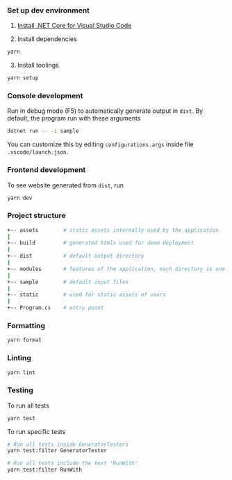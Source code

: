 ### Set up dev environment

1. [Install .NET Core for Visual Studio Code](https://code.visualstudio.com/docs/languages/dotnet)

2. Install dependencies

```bash
yarn
```

3. Install toolings

```bash
yarn setup
```

### Console development

Run in debug mode (F5) to automatically generate output in `dist`. By default, the program run with these arguments

```bash
dotnet run -- -i sample
```

You can customize this by editing `configurations.args` inside file `.vscode/launch.json`.

### Frontend development

To see website generated from `dist`, run

```bash
yarn dev
```

### Project structure

```bash
+-- assets        # static assets internally used by the application
|
+-- build         # generated htmls used for demo deployment
|
+-- dist          # default output directory
|
+-- modules       # features of the application, each directory is one feature
|
+-- sample        # default input files
|
+-- static        # used for static assets of users
|
+-- Program.cs    # entry point

```

### Formatting

```bash
yarn format
```

### Linting

```bash
yarn lint
```

### Testing

To run all tests

```bash
yarn test
```

To run specific tests

```bash
# Run all tests inside GeneratorTesters
yarn test:filter GeneratorTester

# Run all tests include the text 'RunWith'
yarn test:filter RunWith
```
